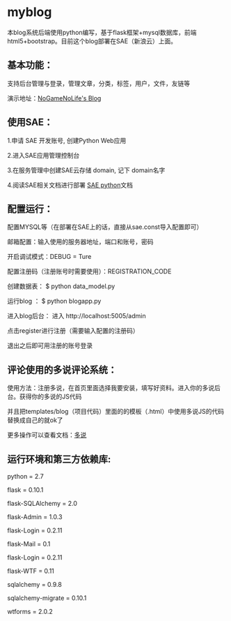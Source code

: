 # myblog
本blog系统后端使用python编写，基于flask框架+mysql数据库，前端html5+bootstrap。目前这个blog部署在SAE（新浪云）上面。

基本功能：
---------
支持后台管理与登录，管理文章，分类，标签，用户，文件，友链等

演示地址：[NoGameNoLife's Blog](http://bugcoding.com)


使用SAE：
----------------
1.申请 SAE 开发账号, 创建Python Web应用

2.进入SAE应用管理控制台

3.在服务管理中创建SAE云存储 domain, 记下 domain名字

4.阅读SAE相关文档进行部署 [SAE python](http://sae.sina.com.cn/doc/python/index.html)文档

配置运行：
----------
配置MYSQL等（在部署在SAE上的话，直接从sae.const导入配置即可）

邮箱配置：输入使用的服务器地址，端口和账号，密码

开启调试模式：DEBUG = Ture

配置注册码（注册账号时需要使用）：REGISTRATION_CODE

创建数据表： $ python data_model.py

运行blog ： $ python blogapp.py
 
进入blog后台：
进入 http://localhost:5005/admin

点击register进行注册（需要输入配置的注册码）

退出之后即可用注册的账号登录

评论使用的多说评论系统：
-------------------
使用方法：注册多说，在首页里面选择我要安装，填写好资料。进入你的多说后台。获得你的多说的JS代码

并且把templates/blog（项目代码）里面的的模板（.html）中使用多说JS的代码替换成自己的就ok了

更多操作可以查看文档：[多说](http://dev.duoshuo.com/docs)


运行环境和第三方依赖库:
------------
python = 2.7

flask = 0.10.1

flask-SQLAlchemy = 2.0

flask-Admin = 1.0.3

flask-Login = 0.2.11

flask-Mail = 0.1

flask-Login = 0.2.11

flask-WTF = 0.11

sqlalchemy = 0.9.8

sqlalchemy-migrate = 0.10.1

wtforms = 2.0.2
